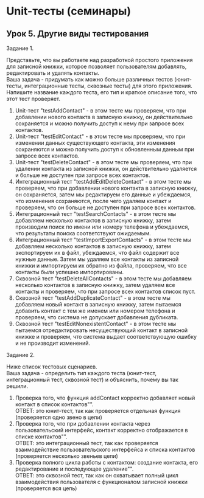 # Unit-тесты (семинары)
## Урок 5. Другие виды тестирования

Задание 1.<br> 

Представьте, что вы работаете над разработкой простого приложения для записной книжки, которое позволяет пользователям добавлять, редактировать и удалять контакты.<br>
Ваша задача - придумать как можно больше различных тестов (юнит-тесты, интеграционные тесты, сквозные тесты) для этого приложения. Напишите название каждого теста, его тип и краткое описание того, что этот тест проверяет.<br>

1. Unit-тест "testAddContact" - в этом тесте мы проверяем, что при добавлении нового контакта в записную книжку, он действительно сохраняется и можно получить доступ к нему при запросе всех контактов.<br>
2. Unit-тест "testEditContact" - в этом тесте мы проверяем, что при изменении данных существующего контакта, эти изменения сохраняются и можно получить доступ к обновленным данным при запросе всех контактов.<br>
3. Unit-тест "testDeleteContact" - в этом тесте мы проверяем, что при удалении контакта из записной книжки, он действительно удаляется и больше не доступен при запросе всех контактов.<br>
4. Интеграционный тест "testAddEditDeleteContact" - в этом тесте мы проверяем, что при добавлении нового контакта в записную книжку, он сохраняется, затем мы редактируем его данные и убеждаемся, что изменения сохраняются, после чего удаляем контакт и проверяем, что он больше не доступен при запросе всех контактов.<br>
5. Интеграционный тест "testSearchContacts" - в этом тесте мы добавляем несколько контактов в записную книжку, затем производим поиск по имени или номеру телефона и убеждаемся, что результаты поиска соответствуют ожидаемым.<br>
6. Интеграционный тест "testImportExportContacts" - в этом тесте мы добавляем несколько контактов в записную книжку, затем экспортируем их в файл, убеждаемся, что файл содержит все нужные данные. Затем мы удаляем все контакты из записной книжки и импортируем их обратно из файла, проверяем, что все контакты были успешно импортированы.<br>
7. Сквозной тест "testDeleteAllContacts" - в этом тесте мы добавляем несколько контактов в записную книжку, затем удаляем все контакты и проверяем, что при запросе всех контактов список пуст.<br>
8. Сквозной тест "testAddDuplicateContact" - в этом тесте мы добавляем новый контакт в записную книжку, затем пытаемся добавить контакт с тем же именем или номером телефона и проверяем, что система не допускает добавления дубликата.<br>
9. Сквозной тест "testEditNonexistentContact" - в этом тесте мы пытаемся отредактировать несуществующий контакт в записной книжке и проверяем, что система выдает соответствующую ошибку и не производит изменений.<br>


Задание 2.<br> 

Ниже список тестовых сценариев.<br> 
Ваша задача - определить тип каждого теста (юнит-тест, интеграционный тест, сквозной тест) и объяснить, почему вы так решили.<br>

1. Проверка того, что функция addContact корректно добавляет новый контакт в список контактов"".<br>
ОТВЕТ: это юнит-тест, так как проверяется отдельная функция (проверяется одно звено в цепи)<br>
2. Проверка того, что при добавлении контакта через пользовательский интерфейс, контакт корректно отображается в списке контактов"".<br>
ОТВЕТ: это интеграционный тест, так как проверяется взаимодействие пользовательского интерфейса и списка контактов (проверяется несколько звеньев цепи)<br>
3. Проверка полного цикла работы с контактом: создание контакта, его редактирование и последующее удаление"".<br>
ОТВЕТ: это сквозной тест, так как он охватывает полный цикл взаимодействия пользователя с функционалом записной книжки (проверяется вся цепь)<br>